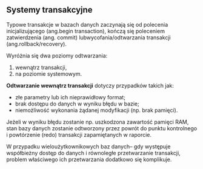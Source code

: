 ## Systemy transakcyjne
Typowe transakcje w bazach danych zaczynają się od polecenia inicjalizującego (ang.begin transaction), kończą się poleceniem zatwierdzenia (ang. commit) lubwycofania/odtwarzania transakcji (ang.rollback/recovery).

Wyróżnia się dwa poziomy odtwarzania: 
1. wewnątrz transakcji,
2. na poziomie systemowym.

**Odtwarzanie wewnątrz transakcji** dotyczy przypadków takich jak: 
- złe parametry lub ich nieprawidłowy format; 
- brak dostępu do danych w wyniku błędu w bazie; 
- niemożliwość wykonania żądanej modyfikacji (np. brak pamięci).

Jeżeli w wyniku błędu zostanie np. uszkodzona zawartość pamięci RAM, stan bazy danych zostanie odtworzony przez powrót do punktu kontrolnego i powtórzenie (redo) transakcji zapamiętanych w raporcie.

W przypadku wieloużytkownikowych baz danych– gdy występuje współbieżny dostęp do danych i równoległe przetwarzanie transakcji, problem właściwego ich przetwarzania dodatkowo się komplikuje.